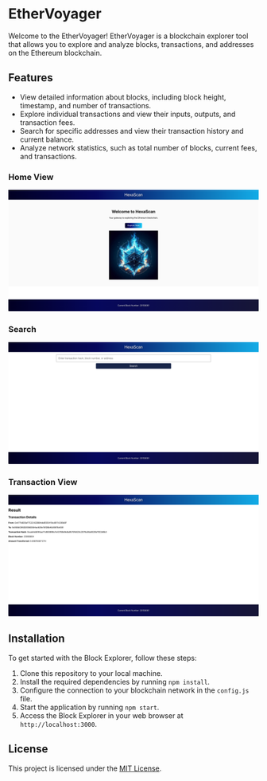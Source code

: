 # EtherVoyager

Welcome to the EtherVoyager! EtherVoyager is a blockchain explorer tool that allows you to explore and analyze blocks, transactions, and addresses on the Ethereum blockchain.

## Features

- View detailed information about blocks, including block height, timestamp, and number of transactions.
- Explore individual transactions and view their inputs, outputs, and transaction fees.
- Search for specific addresses and view their transaction history and current balance.
- Analyze network statistics, such as total number of blocks, current fees, and transactions.

### Home View

![Block View](src/assets/homepage.png)

### Search

![Address Search](src/assets/search.png)

### Transaction View

![Transaction View](src/assets/results.png)

## Installation

To get started with the Block Explorer, follow these steps:

1. Clone this repository to your local machine.
2. Install the required dependencies by running `npm install`.
3. Configure the connection to your blockchain network in the `config.js` file.
4. Start the application by running `npm start`.
5. Access the Block Explorer in your web browser at `http://localhost:3000`.

## License

This project is licensed under the [MIT License](LICENSE).
